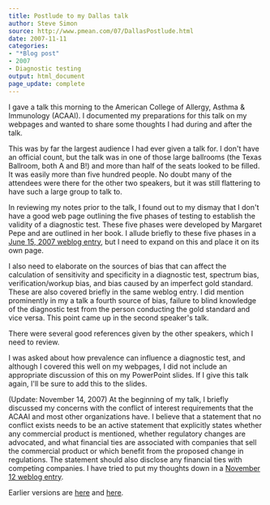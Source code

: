 ```yaml
---
title: Postlude to my Dallas talk
author: Steve Simon
source: http://www.pmean.com/07/DallasPostlude.html
date: 2007-11-11
categories:
- "*Blog post"
- 2007
- Diagnostic testing
output: html_document
page_update: complete
---
```


I gave a talk this morning to the American College of Allergy, Asthma & Immunology (ACAAI). I documented my preparations for this talk on my webpages and wanted to share some thoughts I had during and after the talk.

This was by far the largest audience I had ever given a talk for. I don't have an official count, but the talk was in one of those large ballrooms (the Texas Ballroom, both A and B!) and more than half of the seats looked to be filled. It was easily more than five hundred people. No doubt many of the attendees were there for the other two speakers, but it was still flattering to have such a large group to talk to.

In reviewing my notes prior to the talk, I found out to my dismay that I don't have a good web page outlining the five phases of testing to establish the validity of a diagnostic test. These five phases were developed by Margaret Pepe and are outlined in her book. I allude briefly to these five phases in a [June 15, 2007 weblog entry](DiagnosticTalk.html), but I need to expand on this and place it on its own page.

I also need to elaborate on the sources of bias that can affect the calculation of sensitivity and specificity in a diagnostic test, spectrum bias, verification/workup bias, and bias caused by an imperfect gold standard. These are also covered briefly in the same weblog entry. I did mention prominently in my a talk a fourth source of bias, failure to blind knowledge of the diagnostic test from the person conducting the gold standard and vice versa. This point came up in the second speaker's talk.

There were several good references given by the other speakers, which I need to review.

I was asked about how prevalence can influence a diagnostic test, and although I covered this well on my webpages, I did not include an appropriate discussion of this on my PowerPoint slides. If I give this talk again, I'll be sure to add this to the slides.

(Update: November 14, 2007) At the beginning of my talk, I briefly discussed my concerns with the conflict of interest requirements that the ACAAI and most other organizations have. I believe that a statement that no conflict exists needs to be an active statement that explicitly states whether any commercial product is mentioned, whether regulatory changes are advocated, and what financial ties are associated with companies that sell the commercial product or which benefit from the proposed change in regulations. The statement should also disclose any financial ties with competing companies. I have tried to put my thoughts down in a [November 12 weblog entry](ReformingCoi.html).

Earlier versions are [here][sim1] and [here][sim2].

[sim1]: http://www.pmean.com/07/DallasPostlude.html
[sim2]: http://new.pmean.com/dallas-postlude/
